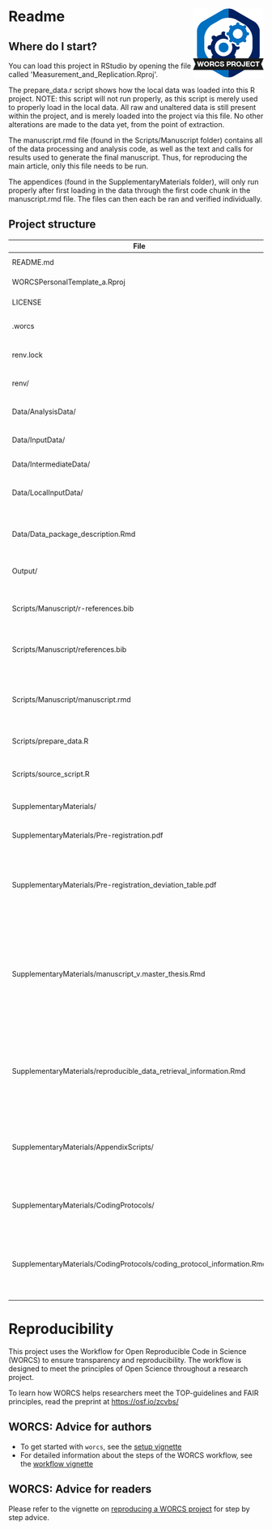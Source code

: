 # Readme <a href='https://osf.io/zcvbs/'><img src='SupplementaryMaterials/worcs_icon.png' align="right" height="139" /></a>

<!-- Please add a brief introduction to explain what the project is about    -->

## Where do I start?

You can load this project in RStudio by opening the file called 'Measurement_and_Replication.Rproj'.

The prepare_data.r script shows how the local data was loaded into this R project. NOTE: this script will not run properly, as this script is merely used to properly load in the local data. All raw and unaltered data is still present within the project, and is merely loaded into the project via this file. No other alterations are made to the data yet, from the point of extraction.

The manuscript.rmd file (found in the Scripts/Manuscript folder) contains all of the data processing and analysis code, as well as the text and calls for results used to generate the final manuscript. Thus, for reproducing the main article, only this file needs to be run.

The appendices (found in the SupplementaryMaterials folder), will only run properly after first loading in the data through the first code chunk in the manuscript.rmd file. The files can then each be ran and verified individually.

## Project structure

<!--  You can add rows to this table, using "|" to separate columns.         -->
File                        | Description                      | Usage         
--------------------------- | -------------------------------- | --------------
README.md                   | Description of project           | Human editable
WORCSPersonalTemplate_a.Rproj | Project file                     | Loads project 
LICENSE                     | User permissions                 | Read only     
.worcs                      | WORCS metadata YAML              | Read only     
renv.lock                   | Reproducible R environment       | Read only     
renv/                       | storage of info for renv.lock    | Read only     
Data/AnalysisData/          | fully cleaned data, with codebooks  | Read only
Data/InputData/             | pseudo-anonymized raw data       | Read only
Data/IntermediateData/      | any semi-cleaned data            | Read only
Data/LocalInputData/        | raw data on local system (empty on github)  | Read only
Data/Data_package_description.Rmd| full description of content and use of data | Human editable
Output/                     | digital copy of the final manuscript   | Read only
Scripts/Manuscript/r-references.bib | BibTex references for R packages used | Human editable
Scripts/Manuscript/references.bib | BibTex references for manuscript | Human editable
Scripts/Manuscript/manuscript.rmd | Source code for paper (including data processing and analysis code)   | Human editable
Scripts/prepare_data.R   | Script to load in raw data       | Human editable
Scripts/source_script.R     | Script with self-made functions for the manuscript | Human editable
SupplementaryMaterials/     | misc. materials                  | Read only
SupplementaryMaterials/Pre-registration.pdf     | The manuscript's original pre-registration | Read only 
SupplementaryMaterials/Pre-registration_deviation_table.pdf     | List of deviations from the pre-registration in the manuscript | Read only 
SupplementaryMaterials/manuscript_v.master_thesis.Rmd     | depricated master thesis version of the manuscript (Note: does not run in this folder, move to manuscript folder if desired to run)  | Human editable 
SupplementaryMaterials/reproducible_data_retrieval_information.Rmd     | Description of the file paths and names of the Many Labs protocols and datasets used as the sample | Human editable 
SupplementaryMaterials/AppendixScripts/    | this folder contains the Rmarkdown files that form the source code for the appendices | Human Editable
SupplementaryMaterials/CodingProtocols/ | the coding protocols used to code the articles & studies | Read only
SupplementaryMaterials/CodingProtocols/coding_protocol_information.Rmd | additional clarifying information on the coding protocol and its modifications | Read only




<!--  You can consider adding the following to this file:                    -->
<!--  * A citation reference for your project                                -->
<!--  * Contact information for questions/comments                           -->
<!--  * How people can offer to contribute to the project                    -->
<!--  * A contributor code of conduct, https://www.contributor-covenant.org/ -->

# Reproducibility

This project uses the Workflow for Open Reproducible Code in Science (WORCS) to
ensure transparency and reproducibility. The workflow is designed to meet the
principles of Open Science throughout a research project. 

To learn how WORCS helps researchers meet the TOP-guidelines and FAIR principles,
read the preprint at https://osf.io/zcvbs/

## WORCS: Advice for authors

* To get started with `worcs`, see the [setup vignette](https://cjvanlissa.github.io/worcs/articles/setup.html)
* For detailed information about the steps of the WORCS workflow, see the [workflow vignette](https://cjvanlissa.github.io/worcs/articles/workflow.html)

## WORCS: Advice for readers

Please refer to the vignette on [reproducing a WORCS project]() for step by step advice.
<!-- If your project deviates from the steps outlined in the vignette on     -->
<!-- reproducing a WORCS project, please provide your own advice for         -->
<!-- readers here.                                                           -->

